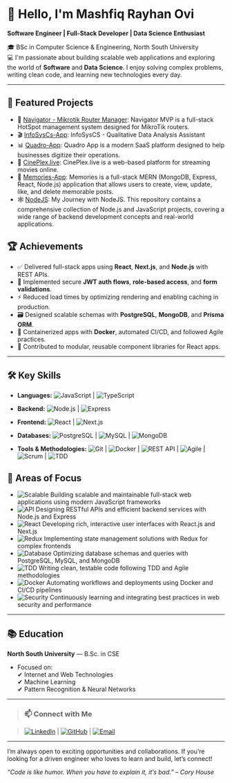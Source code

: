 # 👋 Hello, I'm Mashfiq Rayhan Ovi

**Software Engineer | Full-Stack Developer | Data Science Enthusiast**

🎓 BSc in Computer Science & Engineering, North South University  
💻 I'm passionate about building scalable web applications and exploring the world of **Software** and **Data Science**. I enjoy solving complex problems, writing clean code, and learning new technologies every day.

---

## 🚀 Featured Projects

- 🔌 [Navigator - Mikrotik Router Manager](https://github.com/mashfiq-rayhan/navigator-mvp): Navigator MVP is a full-stack HotSpot management system designed for MikroTik routers.
- 🎬 [InfoSysCs-App](https://github.com/mashfiq-rayhan/InfoSysCs-App): InfoSysCS - Qualitative Data Analysis Assistant 
- 📊 [Quadro-App](https://github.com/mashfiq-rayhan/Quadro-App): Quadro App is a modern SaaS platform designed to help businesses digitize their operations.
- 🧠 [CinePlex.live](https://github.com/mashfiq-rayhan/CinePlex.live): CinePlex.live is a web-based platform for streaming movies online.
- 📝 [Memories-App](https://github.com/mashfiq-rayhan/Memories-App): Memories is a full-stack MERN (MongoDB, Express, React, Node.js) application that allows users to create, view, update, like, and delete memorable posts.
- 🕸 [NodeJS](https://github.com/mashfiq-rayhan/NodeJS): My Journey with NodeJS. This repository contains a comprehensive collection of Node.js and JavaScript projects, covering a wide range of backend development concepts and real-world applications. 

## 🏆 Achievements

- ✅ Delivered full-stack apps using **React**, **Next.js**, and **Node.js** with REST APIs.
- 🔐 Implemented secure **JWT auth flows**, **role-based access**, and **form validations**.
- ⚡ Reduced load times by optimizing rendering and enabling caching in production.
- 🗃️ Designed scalable schemas with **PostgreSQL**, **MongoDB**, and **Prisma ORM**.
- 🐳 Containerized apps with **Docker**, automated CI/CD, and followed Agile practices.
- 🎯 Contributed to modular, reusable component libraries for React apps.

---

## 🛠️ Key Skills

- **Languages:** 
![JavaScript](https://img.shields.io/badge/JavaScript-F7DF1E?style=flat&logo=javascript&logoColor=black) |
![TypeScript](https://img.shields.io/badge/TypeScript-3178C6?style=flat&logo=typescript&logoColor=white)
  
- **Backend:**
![Node.js](https://img.shields.io/badge/Node.js-339933?style=flat&logo=node.js&logoColor=white) |
![Express](https://img.shields.io/badge/Express.js-000000?style=flat&logo=express&logoColor=white)
  
- **Frontend:** 
![React](https://img.shields.io/badge/React-61DAFB?style=flat&logo=react&logoColor=black) |
![Next.js](https://img.shields.io/badge/Next.js-000000?style=flat&logo=next.js&logoColor=white)
  
- **Databases:** 
![PostgreSQL](https://img.shields.io/badge/PostgreSQL-316192?style=flat&logo=postgresql&logoColor=white) |
![MySQL](https://img.shields.io/badge/MySQL-4479A1?style=flat&logo=mysql&logoColor=white) |
![MongoDB](https://img.shields.io/badge/MongoDB-47A248?style=flat&logo=mongodb&logoColor=white)
  
- **Tools & Methodologies:** 
![Git](https://img.shields.io/badge/Git-F05032?style=flat&logo=git&logoColor=white) |
![Docker](https://img.shields.io/badge/Docker-2496ED?style=flat&logo=docker&logoColor=white) |
![REST API](https://img.shields.io/badge/REST_API-000000?style=flat&logo=rest&logoColor=white) |
![Agile](https://img.shields.io/badge/Agile-F05032?style=flat&logo=agile-innosoft&logoColor=white) |
![Scrum](https://img.shields.io/badge/Scrum-6DB33F?style=flat&logo=scrumalliance&logoColor=white) |
![TDD](https://img.shields.io/badge/TDD-008080?style=flat&logo=testing-library&logoColor=white)

## 🔧 Areas of Focus

- ![Scalable](https://img.shields.io/badge/Scalable-WebApps-blue?style=flat&logo=webassembly) Building scalable and maintainable full-stack web applications using modern JavaScript frameworks  
- ![API](https://img.shields.io/badge/RESTful-APIs-lightgrey?style=flat&logo=swagger&logoColor=black) Designing RESTful APIs and efficient backend services with Node.js and Express  
- ![React](https://img.shields.io/badge/React-UI-61DAFB?style=flat&logo=react&logoColor=black) Developing rich, interactive user interfaces with React.js and Next.js  
- ![Redux](https://img.shields.io/badge/State-Management-764ABC?style=flat&logo=redux&logoColor=white) Implementing state management solutions with Redux for complex frontends  
- ![Database](https://img.shields.io/badge/Databases-PostgreSQL-316192?style=flat&logo=postgresql&logoColor=white) Optimizing database schemas and queries with PostgreSQL, MySQL, and MongoDB  
- ![TDD](https://img.shields.io/badge/Test-Driven_Development-008080?style=flat&logo=testing-library&logoColor=white) Writing clean, testable code following TDD and Agile methodologies  
- ![Docker](https://img.shields.io/badge/Docker-Containerization-2496ED?style=flat&logo=docker&logoColor=white) Automating workflows and deployments using Docker and CI/CD pipelines  
- ![Security](https://img.shields.io/badge/Web-Security-ff69b4?style=flat&logo=owasp&logoColor=white) Continuously learning and integrating best practices in web security and performance

---

## 📚 Education

**North South University** — B.Sc. in CSE  
- Focused on:  
✔ Internet and Web Technologies  
✔ Machine Learning  
✔ Pattern Recognition & Neural Networks 

---

> ### 📫 Connect with Me

> [![LinkedIn](https://img.shields.io/badge/-LinkedIn-0A66C2?style=flat-square&logo=linkedin&logoColor=white)](https://www.linkedin.com/in/mashfiq-rayhan/)    |    [![GitHub](https://img.shields.io/badge/-GitHub-181717?style=flat-square&logo=github&logoColor=white)](https://github.com/mashfiq-rayhan)    |    [![Email](https://img.shields.io/badge/-Email-D14836?style=flat-square&logo=gmail&logoColor=white)](mailto:mashfiq.rayhan.ovi@gmail.com)

---

I’m always open to exciting opportunities and collaborations. If you’re looking for a driven engineer who loves to learn and build, let’s connect!

*“Code is like humor. When you have to explain it, it’s bad.” – Cory House*
